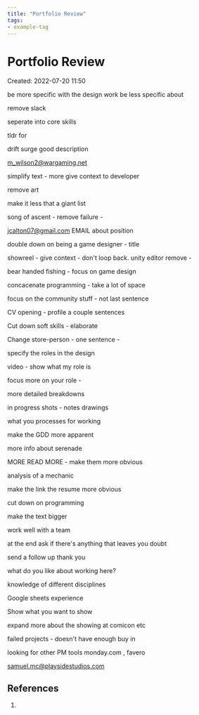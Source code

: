 ```yaml
---
title: "Portfolio Review"
tags:
- example-tag
---
```


# Portfolio Review
Created: 2022-07-20 11:50  

be more specific with the design work
be less specific about

remove slack

seperate into core skills

tldr for

drift surge good description

m_wilson2@wargaming.net

simplify text - more 
give context to developer

remove art

make it less that a giant list

song of ascent - remove failure - 

jcalton07@gmail.com
EMAIL about position

double down on being a game designer - title

showreel - give context - don't loop back. unity editor remove -

bear handed fishing - focus on game design

concacenate programming - take a lot of space

focus on the community stuff - not last sentence

CV opening - profile a couple sentences

Cut down soft skills - elaborate

Change store-person - one sentence - 

specify the roles in the design

video - show what my role is

focus more on your role - 

more detailed breakdowns

in progress shots - notes drawings

what you processes for working

make the GDD more apparent 

more info about serenade

MORE READ MORE - make them more obvious

analysis of a mechanic

make the link the resume more obvious

cut down on programming 

make the text bigger


work well with a team

at the end ask if there's anything that leaves you doubt

send a follow up thank you

what do you like about working here?

knowledge of different disciplines

Google sheets experience

Show what you want to show

expand more about the showing at comicon etc

failed projects - doesn't have enough buy in

looking for other PM tools monday.com , favero

samuel.mc@playsidestudios.com



## References
1. 